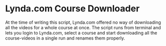 # Lynda.com Course Downloader #

At the time of writing this script, Lynda.com offered no way of downloading all the videos for a whole course at once.
The script runs from terminal and lets you login to Lynda.com, select a course and start downloading all the course-videos 
in a single run and renames them properly.
